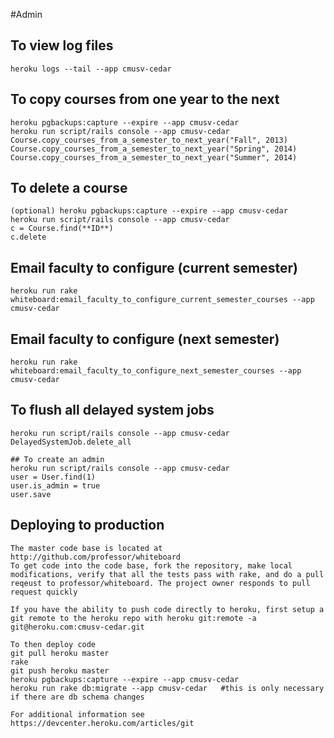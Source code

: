 #Admin



## To view log files
    heroku logs --tail --app cmusv-cedar


## To copy courses from one year to the next
    heroku pgbackups:capture --expire --app cmusv-cedar
    heroku run script/rails console --app cmusv-cedar
    Course.copy_courses_from_a_semester_to_next_year("Fall", 2013)
    Course.copy_courses_from_a_semester_to_next_year("Spring", 2014)
    Course.copy_courses_from_a_semester_to_next_year("Summer", 2014)

## To delete a course
    (optional) heroku pgbackups:capture --expire --app cmusv-cedar
    heroku run script/rails console --app cmusv-cedar
    c = Course.find(**ID**)
    c.delete

## Email faculty to configure (current semester)
    heroku run rake whiteboard:email_faculty_to_configure_current_semester_courses --app cmusv-cedar

## Email faculty to configure (next semester)
    heroku run rake whiteboard:email_faculty_to_configure_next_semester_courses --app cmusv-cedar

## To flush all delayed system jobs
    heroku run script/rails console --app cmusv-cedar
    DelayedSystemJob.delete_all
	
	## To create an admin
    heroku run script/rails console --app cmusv-cedar
	user = User.find(1)
	user.is_admin = true
	user.save
	
	
## Deploying to production
	The master code base is located at http://github.com/professor/whiteboard
	To get code into the code base, fork the repository, make local modifications, verify that all the tests pass with rake, and do a pull reqeust to professor/whiteboard. The project owner responds to pull request quickly
	
	If you have the ability to push code directly to heroku, first setup a git remote to the heroku repo with heroku git:remote -a git@heroku.com:cmusv-cedar.git 

	To then deploy code
	git pull heroku master
	rake
	git push heroku master
	heroku pgbackups:capture --expire --app cmusv-cedar
	heroku run rake db:migrate --app cmusv-cedar   #this is only necessary if there are db schema changes

	For additional information see https://devcenter.heroku.com/articles/git
	
	
